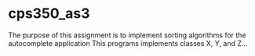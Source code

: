 # cps350_as3
The purpose of this assignment is to implement sorting algorithms  for the autocomplete application
This programs implements classes X, Y, and Z...
